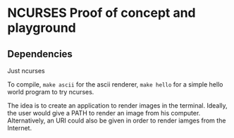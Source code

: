 # NCURSES Proof of concept and playground

## Dependencies
Just ncurses

To compile, `make ascii` for the ascii renderer, `make hello` for a simple hello world program to try ncurses.

The idea is to create an application to render images in the terminal.
Ideally, the user would give a PATH to render an image from his computer.
Alternatively, an URI could also be given in order to render iamges from the Internet.
